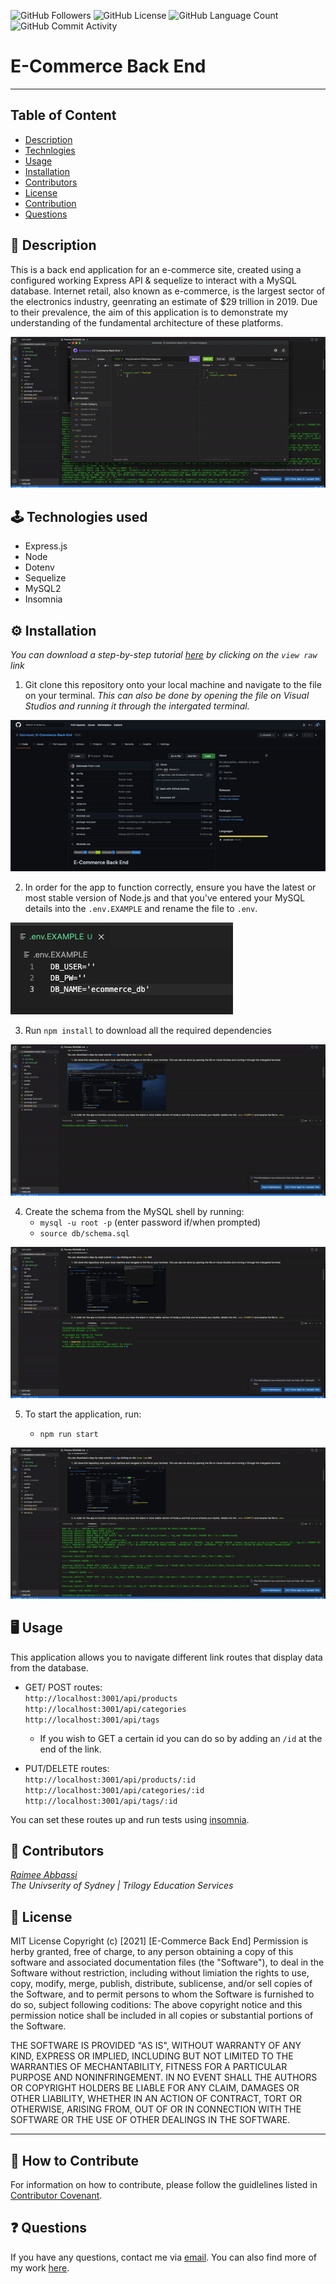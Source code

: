 <img alt="GitHub Followers" src="https://img.shields.io/github/followers/Raimeeab"> <img alt="GitHub License" src="https://img.shields.io/apm/l/vim-mode">  <img alt="GitHub Language Count" src="https://img.shields.io/github/languages/count/Raimeeab/E-Commerce-Back-End">  <img alt="GitHub Commit Activity" src="https://img.shields.io/github/commit-activity/w/Raimeeab/E-Commerce-Back-End">

# E-Commerce Back End
---

## Table of Content 

* [Description](#description)
* [Technlogies](#technologies)
* [Usage](#usage)
* [Installation](#installation)
* [Contributors](#contributors)
* [License](#license)
* [Contribution](#contribution)
* [Questions](#questions)

<a name="description"></a>
## 📝 Description
This is a back end application for an e-commerce site, created using a configured working Express API & sequelize to interact with a MySQL database. Internet retail, also known as e-commerce, is the largest sector of the electronics industry, geenrating an estimate of $29 trillion in 2019. Due to their prevalence, the aim of this application is to demonstrate my understanding of the fundamental architecture of these platforms. 

![app-demo](./assets/app-demo.gif)

<a name="technologies"></a>
## 🕹 Technologies used 
- Express.js
- Node
- Dotenv
- Sequelize 
- MySQL2
- Insomnia

<a name="installation"></a>
## ⚙️ Installation 
*You can download a step-by-step tutorial [here](https://github.com/Raimeeab/E-Commerce-Back-End/blob/main/assets/E-commerce%20walkthrough.mov) by clicking on the `view raw` link*

1. Git clone this repository onto your local machine and navigate to the file on your terminal. *This can also be done by opening the file on Visual Studios and running it through the intergated terminal.*

![git-clone](./assets/git-clone.gif)

2. In order for the app to function correctly, ensure you have the latest or most stable version of Node.js and that you've entered your MySQL details into the `.env.EXAMPLE` and rename the file to `.env`.

![env-example](./assets/env.png)

3. Run `npm install` to download all the required dependencies

![install](./assets/install.gif)

4. Create the schema from the MySQL shell by running: 
    - `mysql -u root -p` (enter password if/when prompted)
    - `source db/schema.sql`
 
![sql-example](./assets/schema.gif)

5. To start the application, run:

    - `npm run start`

![sql-example](./assets/start.gif)


<a name="usage"></a>
## 🖥 Usage 
This application allows you to navigate different link routes that display data from the database. 

- GET/ POST routes: <br>
    `http://localhost:3001/api/products`<br>
    `http://localhost:3001/api/categories` <br>
    `http://localhost:3001/api/tags` <br>

     - If you wish to GET a certain id you can do so by adding an `/id` at the end of the link. 

- PUT/DELETE routes: <br>
    `http://localhost:3001/api/products/:id`<br>
    `http://localhost:3001/api/categories/:id` <br>
    `http://localhost:3001/api/tags/:id` <br>

You can set these routes up and run tests using [insomnia](https://docs.insomnia.rest/).

<a name="contributors"></a>
## 👥 Contributors

*[Raimee Abbassi](https://github.com/Raimeeab)* <br>
*The Univserity of Sydney | Trilogy Education Services* <br>

<a name="license"></a>
## 🔖 License

MIT License
Copyright (c) [2021] [E-Commerce Back End]
Permission is herby granted, free of charge, to any person obtaining a copy of this software and associated documentation files (the "Software"), to deal in the Software without restriction, including without limiation the rights to use, copy, modify, merge, publish, distribute, sublicense, and/or sell copies of the Software, and to permit persons to whom the Software is furnished to do so, subject following coditions: 
The above copyright notice and this permission notice shall be included in all copies or substantial portions of the Software. 

THE SOFTWARE IS PROVIDED "AS IS", WITHOUT WARRANTY OF ANY KIND, EXPRESS OR IMPLIED, INCLUDING BUT NOT LIMITED TO THE WARRANTIES OF MECHANTABILITY, FITNESS FOR A PARTICULAR PURPOSE AND NONINFRINGEMENT. IN NO EVENT SHALL THE AUTHORS OR COPYRIGHT HOLDERS BE LIABLE FOR ANY CLAIM, DAMAGES OR OTHER LIABILITY, WHETHER IN AN ACTION OF CONTRACT, TORT OR OTHERWISE, ARISING FROM, OUT OF OR IN CONNECTION WITH THE SOFTWARE OR THE USE OF OTHER DEALINGS IN THE SOFTWARE.  

---
<a name="contribution"></a>
## 🤝 How to Contribute

For information on how to contribute, please follow the guidlelines listed in [Contributor Covenant](https://www.contributor-covenant.org/).

<a name="questions"></a>
## ❓ Questions
If you have any questions, contact me via [email](raimee.abbassi@gmail.com). You can also find more of my work [here](https://github.com/Raimeeab).

